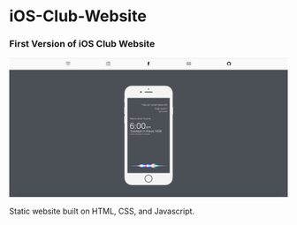 # iOS-Club-Website
### First Version of iOS Club Website

![image](github/pic1.png)

Static website built on HTML, CSS, and Javascript.
